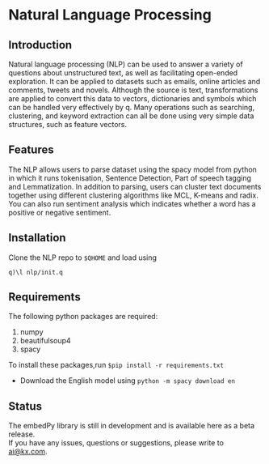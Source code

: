 # Natural Language Processing

## Introduction

Natural language processing (NLP) can be used to answer a variety of questions about unstructured text, as well as facilitating open-ended exploration. It can be applied to datasets such as emails, online articles and comments, tweets and novels. Although the source is text, transformations are applied to convert this data to vectors, dictionaries and symbols which can be handled very effectively by q. Many operations such as searching, clustering, and keyword extraction can all be done using very simple data structures, such as feature vectors.

## Features

The NLP allows users to parse dataset using the spacy model from python in which it runs tokenisation, Sentence Detection, Part of speech tagging and Lemmatization. In addition to parsing, users can cluster text documents together using different clustering algorithms like MCL, K-means and radix. You can also run sentiment analysis which indicates whether a word has a positive or negative sentiment.
    
## Installation

Clone the NLP repo to `$QHOME` and load using
```
q)\l nlp/init.q
```

## Requirements

The following python packages are required:
  1. numpy
  2. beautifulsoup4
  3. spacy

To install these packages,run ```$pip install -r requirements.txt```

* Download the English model using ```python -m spacy download en```
  

## Status
  
The embedPy library is still in development and is available here as a beta release.  
If you have any issues, questions or suggestions, please write to ai@kx.com.
